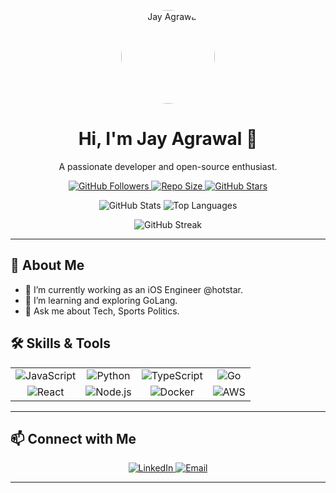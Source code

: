 <!-- Profile Picture & Title -->
<p align="center">
  <img src="https://avatars.githubusercontent.com/jay-agrawal" alt="Jay Agrawal" width="150" style="border-radius:50%;" />
</p>
<h1 align="center">Hi, I'm Jay Agrawal 👋</h1>
<p align="center">A passionate developer and open-source enthusiast.</p>

<!-- Badges -->
<p align="center">
  <a href="https://github.com/jay-agrawal">
    <img src="https://img.shields.io/github/followers/jay-agrawal?label=Follow&style=social" alt="GitHub Followers" />
  </a>
  <a href="https://github.com/jay-agrawal?tab=repositories">
    <img src="https://img.shields.io/github/repo-size/jay-agrawal/jay-agrawal?style=flat-square" alt="Repo Size" />
  </a>
  <a href="https://github.com/jay-agrawal?tab=stars">
    <img src="https://img.shields.io/github/stars/jay-agrawal/jay-agrawal?style=social" alt="GitHub Stars" />
  </a>
</p>

<!-- GitHub Stats -->
<p align="center">
  <img src="https://github-readme-stats.vercel.app/api?username=jay-agrawal&show_icons=true&theme=radical" alt="GitHub Stats" />
  <img src="https://github-readme-stats.vercel.app/api/top-langs/?username=jay-agrawal&layout=compact&theme=radical" alt="Top Languages" />
</p>
<p align="center">
  <img src="https://github-readme-streak-stats.herokuapp.com?user=jay-agrawal&theme=radical" alt="GitHub Streak" />
</p>

---

## 🚀 About Me
- 🔭 I’m currently working as an iOS Engineer @hotstar.
- 🌱 I’m learning and exploring GoLang.
- 💬 Ask me about Tech, Sports Politics.

## 🛠️ Skills & Tools
<table>
  <tr>
    <td align="center"><img src="https://img.shields.io/badge/JavaScript-F7DF1E?style=for-the-badge&logo=javascript&logoColor=000" alt="JavaScript" /></td>
    <td align="center"><img src="https://img.shields.io/badge/Python-3776AB?style=for-the-badge&logo=python&logoColor=fff" alt="Python" /></td>
    <td align="center"><img src="https://img.shields.io/badge/TypeScript-3178C6?style=for-the-badge&logo=typescript&logoColor=fff" alt="TypeScript" /></td>
    <td align="center"><img src="https://img.shields.io/badge/Go-00ADD8?style=for-the-badge&logo=go&logoColor=fff" alt="Go" /></td>
  </tr>
  <tr>
    <td align="center"><img src="https://img.shields.io/badge/React-20232A?style=for-the-badge&logo=react&logoColor=61DAFB" alt="React" /></td>
    <td align="center"><img src="https://img.shields.io/badge/Node.js-339933?style=for-the-badge&logo=node.js&logoColor=fff" alt="Node.js" /></td>
    <td align="center"><img src="https://img.shields.io/badge/Docker-2496ED?style=for-the-badge&logo=docker&logoColor=fff" alt="Docker" /></td>
    <td align="center"><img src="https://img.shields.io/badge/AWS-232F3E?style=for-the-badge&logo=amazon-aws&logoColor=fff" alt="AWS" /></td>
  </tr>
</table>

---

## 📫 Connect with Me
<p align="center">
  <a href="https://linkedin.com/in/ijayesh" target="_blank">
    <img src="https://img.shields.io/badge/LinkedIn-0A66C2?style=for-the-badge&logo=linkedin&logoColor=fff" alt="LinkedIn" />
  </a>
  <a href="jay.agrawal@outlook.com">
    <img src="https://img.shields.io/badge/Email-D14836?style=for-the-badge&logo=gmail&logoColor=fff" alt="Email" />
  </a>
</p>

---
